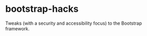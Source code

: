 bootstrap-hacks
===============

Tweaks (with a security and accessibility focus) to the Bootstrap framework.
